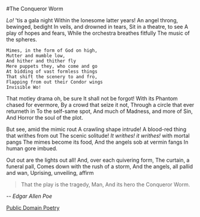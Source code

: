 #The Conqueror Worm

_Lo!_ 'tis a gala night
Within the lonesome latter years!
An angel throng, bewinged, bedight
In veils, and drowned in tears,
Sit in a theatre, to see
A play of hopes and fears,
While the orchestra breathes fitfully
The music of the spheres.
```
Mimes, in the form of God on high,
Mutter and mumble low,
And hither and thither fly 
Mere puppets they, who come and go
At bidding of vast formless things
That shift the scenery to and fro,
Flapping from out their Condor wings
Invisible Wo!
```
That motley drama oh, be sure
It shall not be forgot!
With its Phantom chased for evermore,
By a crowd that seize it not,
Through a circle that ever returneth in
To the self-same spot,
And much of Madness, and more of Sin,
And Horror the soul of the plot.

But see, amid the mimic rout
A crawling shape intrude!
A blood-red thing that writhes from out
The scenic solitude!
_It writhes! it writhes!_ with mortal pangs
The mimes become its food,
And the angels sob at vermin fangs
In human gore imbued.

Out out are the lights out all!
And, over each quivering form,
The curtain, a funeral pall,
Comes down with the rush of a storm,
And the angels, all pallid and wan,
Uprising, unveiling, affirm
> That the play is the tragedy, Man,
And its hero the Conqueror Worm.

-- *Edgar Allen Poe*

[Public Domain Poetry](http://www.public-domain-poetry.com/edgar-allan-poe/conqueror-worm-1741)
